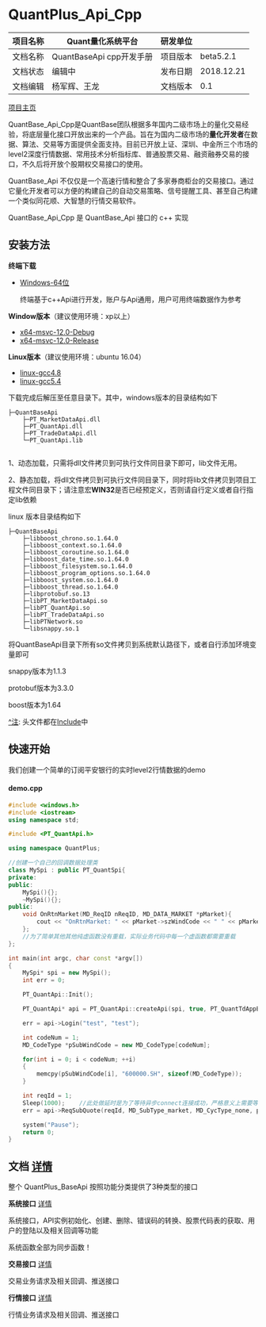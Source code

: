 # QuantPlus_Api_Cpp

| 项目名称 | Quant量化系统平台      | 研发单位 |  |
| ---- | -------------------- | ---- | ------------ |
| 文档名称 | QuantBaseApi cpp开发手册 | 项目版本 | beta5.2.1   |
| 文档状态 | 编辑中                  | 发布日期 | 2018.12.21 |
| 文档编辑 | 杨军辉、王龙               | 文档版本 | 0.1          |

[项目主页](https://www.quantstage.com/) 

QuantBase_Api_Cpp是QuantBase团队根据多年国内二级市场上的量化交易经验，将底层量化接口开放出来的一个产品。旨在为国内二级市场的**量化开发者**在数据、算法、交易等方面提供全面支持。目前已开放上证、深圳、中金所三个市场的level2深度行情数据、常用技术分析指标库、普通股票交易、融资融券交易的接口，不久后将开放个股期权交易接口的使用。

QuantBase_Api 不仅仅是一个高速行情和整合了多家券商柜台的交易接口。通过它量化开发者可以方便的构建自己的自动交易策略、信号提醒工具、甚至自己构建一个类似同花顺、大智慧的行情交易软件。

QuantBase_Api_Cpp 是 QuantBase_Api 接口的 c++ 实现

## 安装方法


**终端下载**

- [Windows-64位](https://download.quantstage.com/)

  终端基于c++Api进行开发，账户与Api通用，用户可用终端数据作为参考

**Window版本**（建议使用环境：xp以上）

- [x64-msvc-12.0-Debug](https://github.com/abramwang/QuantStageApi_Cpp/raw/master/bin/lib-x64-msvc-12.0-Debug.zip)
- [x64-msvc-12.0-Release](https://github.com/abramwang/QuantStageApi_Cpp/raw/master/bin/lib-x64-msvc-12.0-Release.zip)

**Linux版本**（建议使用环境：ubuntu 16.04）

- [linux-gcc4.8](https://github.com/abramwang/QuantStageApi_Cpp/raw/master/bin/linux-gcc4.8.zip)
- [linux-gcc5.4](https://github.com/abramwang/QuantStageApi_Cpp/raw/master/bin/linux-gcc5.4.zip)


下载完成后解压至任意目录下。其中，windows版本的目录结构如下

```
├─QuantBaseApi
	├─PT_MarketDataApi.dll
	├─PT_QuantApi.dll
	├─PT_TradeDataApi.dll
	└─PT_QuantApi.lib


```

1、动态加载，只需将dll文件拷贝到可执行文件同目录下即可，lib文件无用。

2、静态加载，将dll文件拷贝到可执行文件同目录下，同时将lib文件拷贝到项目工程文件同目录下；请注意宏**WIN32**是否已经预定义，否则请自行定义或者自行指定lib依赖

linux 版本目录结构如下

```
├─QuantBaseApi
	├─libboost_chrono.so.1.64.0
	├─libboost_context.so.1.64.0
	├─libboost_coroutine.so.1.64.0
	├─libboost_date_time.so.1.64.0
	├─libboost_filesystem.so.1.64.0
	├─libboost_program_options.so.1.64.0
	├─libboost_system.so.1.64.0
	├─libboost_thread.so.1.64.0
	├─libprotobuf.so.13
	├─libPT_MarketDataApi.so
	├─libPT_QuantApi.so
	├─libPT_TradeDataApi.so
	├─libPTNetwork.so
	└─libsnappy.so.1

```

将QuantBaseApi目录下所有so文件拷贝到系统默认路径下，或者自行添加环境变量即可

snappy版本为1.1.3

protobuf版本为3.3.0

boost版本为1.64

[^注](https://github.com/abramwang/QuantPlusApi_Cpp/blob/master/doc/%E4%B8%9A%E5%8A%A1%E6%9C%8D%E5%8A%A1%E5%99%A8%E8%BF%9E%E9%80%9A%E6%97%B6%E4%B8%BB%E5%8A%A8%E9%80%9A%E7%9F%A5): 头文件都在[Include](https://github.com/abramwang/QuantPlusApi_Cpp/tree/master/include)中


## 快速开始

我们创建一个简单的订阅平安银行的实时level2行情数据的demo

#### demo.cpp

```c++
#include <windows.h>
#include <iostream>
using namespace std;

#include <PT_QuantApi.h>

using namespace QuantPlus;

//创建一个自己的回调数据处理类
class MySpi : public PT_QuantSpi{
private:
public:
	MySpi(){};
	~MySpi(){};
public:
	void OnRtnMarket(MD_ReqID nReqID, MD_DATA_MARKET *pMarket){
		cout << "OnRtnMarket: " << pMarket->szWindCode << " " << pMarket->nTime << endl;
	};
  	//为了简单其他其他纯虚函数没有重载，实际业务代码中每一个虚函数都需要重载
};

int main(int argc, char const *argv[])
{
	MySpi* spi = new MySpi();
	int err = 0;

	PT_QuantApi::Init();

	PT_QuantApi* api = PT_QuantApi::createApi(spi, true, PT_QuantTdAppEType_Test, false, PT_QuantMdAppEType_Real, true, false);    //此处只连接了行情业务服务器

	err = api->Login("test", "test");

	int codeNum = 1;
	MD_CodeType *pSubWindCode = new MD_CodeType[codeNum];

	for(int i = 0; i < codeNum; ++i)
	{
		memcpy(pSubWindCode[i], "600000.SH", sizeof(MD_CodeType));
	}

	int reqId = 1;
	Sleep(1000);    //此处做延时是为了等待异步connect连接成功，严格意义上需要等待onconnect函数返回判断对应的业务服务器连接成功之后才能做业务请求
	err = api->ReqSubQuote(reqId, MD_SubType_market, MD_CycType_none, pSubWindCode, codeNum, "2018-02-21 0:0:01", "2018-02-28 23:59:59");

	system("Pause");
	return 0;
}
```

## 文档 [详情](https://github.com/abramwang/QuantPlusApi_Cpp/tree/master/doc)

整个 QuantPlus_BaseApi 按照功能分类提供了3种类型的接口

**系统接口** [详情](https://github.com/abramwang/QuantPlusApi_Cpp/blob/master/doc/%E7%B3%BB%E7%BB%9F%E6%8E%A5%E5%8F%A3.md)

系统接口，API实例初始化、创建、删除、错误码的转换、股票代码表的获取、用户的登陆以及相关回调等功能

系统函数全部为同步函数！

**交易接口** [详情](https://github.com/abramwang/QuantPlusApi_Cpp/blob/master/doc/%E4%BA%A4%E6%98%93%E6%8E%A5%E5%8F%A3.md)

交易业务请求及相关回调、推送接口

**行情接口** [详情](https://github.com/abramwang/QuantPlusApi_Cpp/blob/master/doc/%E8%A1%8C%E6%83%85%E6%8E%A5%E5%8F%A3.md)

行情业务请求及相关回调、推送接口

